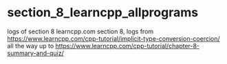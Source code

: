 # section_8_learncpp_allprograms
logs of section 8
learncpp.com section 8, logs from
https://www.learncpp.com/cpp-tutorial/implicit-type-conversion-coercion/ 
all the way up to
https://www.learncpp.com/cpp-tutorial/chapter-8-summary-and-quiz/
